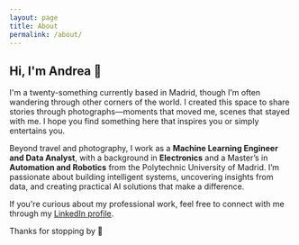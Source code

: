 ```yaml
---
layout: page
title: About
permalink: /about/
---
```


## Hi, I'm Andrea 🌷

I'm a twenty-something currently based in Madrid, though I’m often wandering through other corners of the world. I created this space to share stories through photographs—moments that moved me, scenes that stayed with me. I hope you find something here that inspires you or simply entertains you.

Beyond travel and photography, I work as a **Machine Learning Engineer and Data Analyst**, with a background in **Electronics** and a Master’s in **Automation and Robotics** from the Polytechnic University of Madrid. I’m passionate about building intelligent systems, uncovering insights from data, and creating practical AI solutions that make a difference.

If you're curious about my professional work, feel free to connect with me through my [LinkedIn profile](https://www.linkedin.com/in/andreafontalvoechavez/).

Thanks for stopping by 🤍
